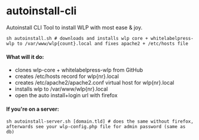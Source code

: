 # autoinstall-cli
Autoinstall CLI Tool to install WLP with most ease &amp; joy.
```
sh autoinstall.sh # downloads and installs wlp core + whitelabelpress-wlp to /var/www/wlp{count}.local and fixes apache2 + /etc/hosts file
```
 
#### What will it do:
- clones wlp-core + whitelabelpress-wlp from GitHub
- creates /etc/hosts record for wlp{nr}.local
- creates /etc/apache2/apache2.conf virtual host for wlp{nr}.local
- installs wlp to /var/www/wlp{nr}.local 
- open the auto install+login url with firefox


#### If you're on a server:
```
sh autoinstall-server.sh [domain.tld] # does the same without firefox, afterwards see your wlp-config.php file for admin password (same as db) 
```
